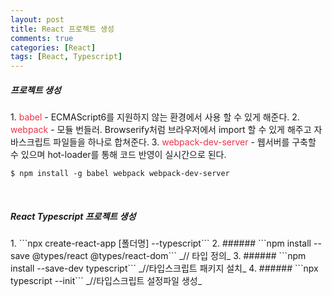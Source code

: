 ```yaml
---
layout: post
title: React 프로젝트 생성
comments: true
categories: [React]
tags: [React, Typescript]
---
```


<h5>프로젝트 생성</h5>
1. <span style="color:#ed3249">babel</span> - ECMAScript6를 지원하지 않는 환경에서 사용 할 수 있게 해준다.
2. <span style="color:#ed3249">webpack</span> - 모듈 번들러. Browserify처럼 브라우저에서 import 할 수 있게 해주고 자바스크립트 파일들을 하나로 합쳐준다.
3. <span style="color:#ed3249">webpack-dev-server</span> - 웹서버를 구축할 수 있으며 hot-loader를 통해 코드 반영이 실시간으로 된다.

```$ npm install -g babel webpack webpack-dev-server```

<br/>
<h5>React Typescript 프로젝트 생성</h5>
1. ```npx create-react-app [폴더명] --typescript```
2. ###### ```npm install --save @types/react @types/react-dom``` _// 타입 정의_
3. ###### ```npm install --save-dev typescript``` _//타입스크립트 패키지 설치_
4. ###### ```npx typescript --init``` _//타입스크립트 설정파일 생성_
